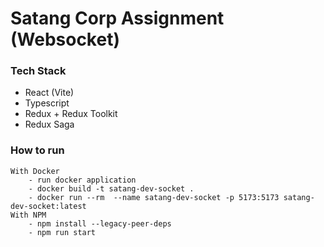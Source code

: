 # Satang Corp Assignment (Websocket)
### Tech Stack
- React (Vite)
- Typescript
- Redux + Redux Toolkit
- Redux Saga

### How to run
    With Docker
        - run docker application
        - docker build -t satang-dev-socket .
        - docker run --rm  --name satang-dev-socket -p 5173:5173 satang-dev-socket:latest
    With NPM
        - npm install --legacy-peer-deps
        - npm run start